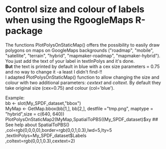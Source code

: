 # Control size and colour of labels when using the RgoogleMaps R-package

The functions PlotPolysOnStaticMap() offers the possibility to easily draw polygons on maps on GoogleMaps backgrounds ("roadmap", "mobile", "satellite", "terrain", "hybrid", "mapmaker-roadmap", "mapmaker-hybrid"). You just add the text of your label in textInPolys and it's done.  
**But** the text is printed by default in blue with a cex size parameters = 0.75 and no way to change it -a least I didn't find-!!  
I adapted PlotPolysOnStaticMap() function to allow changing the size and colour with two additional parameters: *cextext* and *coltext*. By default they take original size (cex=0.75) and colour (col='blue').  

Example:  
bb <- slot(My_SPDF_dataset,"bbox")  
MyMap <- GetMap.bbox(bb[1,], bb[2,], destfile ="tmp.png", maptype = "hybrid",size = c(640, 640))  
PlotPolysOnStaticMap2(MyMap,SpatialToPBS((My_SPDF_dataset)$xy ## See help about SpatialToPBS()  
                     ,col=rgb(0,0,0,0),border=rgb(0,0,1,0.3),lwd=5,lty=5  
                     ,textInPolys=My_SPDF_dataset$Labels  
                     ,coltext=rgb(0,0,1,0.3),cextext=2)  
